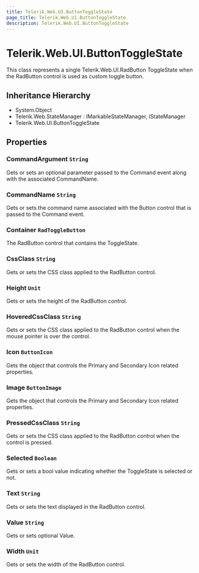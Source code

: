 ```yaml
---
title: Telerik.Web.UI.ButtonToggleState
page_title: Telerik.Web.UI.ButtonToggleState
description: Telerik.Web.UI.ButtonToggleState
---
```


# Telerik.Web.UI.ButtonToggleState

This class represents a single Telerik.Web.UI.RadButton ToggleState when the RadButton control is used as custom toggle button.

## Inheritance Hierarchy

* System.Object
* Telerik.Web.StateManager : IMarkableStateManager, IStateManager
* Telerik.Web.UI.ButtonToggleState

## Properties

###  CommandArgument `String`

Gets or sets an optional parameter passed to the Command event along with the associated CommandName.

###  CommandName `String`

Gets or sets the command name associated with the Button control that is passed to the Command event.

###  Container `RadToggleButton`

The RadButton control that contains the ToggleState.

###  CssClass `String`

Gets or sets the CSS class applied to the RadButton control.

###  Height `Unit`

Gets or sets the height of the RadButton control.

###  HoveredCssClass `String`

Gets or sets the CSS class applied to the RadButton control when the mouse pointer is over the control.

###  Icon `ButtonIcon`

Gets the object that controls the Primary and Secondary Icon related properties.

###  Image `ButtonImage`

Gets the object that controls the Primary and Secondary Icon related properties.

###  PressedCssClass `String`

Gets or sets the CSS class applied to the RadButton control when the control is pressed.

###  Selected `Boolean`

Gets or sets a bool value indicating whether the ToggleState is selected or not.

###  Text `String`

Gets or sets the text displayed in the RadButton control.

###  Value `String`

Gets or sets optional Value.

###  Width `Unit`

Gets or sets the width of the RadButton control.

